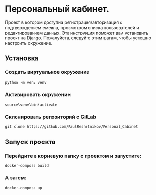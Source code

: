 # Персональный кабинет.
Проект в котором доступна регистрация/авторизация с подтверждением емейла, просмотром списка пользователей и редактированием данных.
Эта инструкция поможет вам установить проект на Django. Пожалуйста, следуйте этим шагам, чтобы успешно настроить окружение.

## Установка
### Создать виртуальное окружение
```shell
python -m venv venv
```

### Активировать окружение:
```shell
source\venv\bin\activate
```
### Склонировать репозиторий с GitLab
```shell
git clone https://github.com/PaulReshetnikov/Personal_Cabinet
```

## Запуск проекта
### Перейдите в корневую папку с проектом и запустите:
```shell
docker-compose build
```
### А затем: 
```shell
docker-compose up
```
